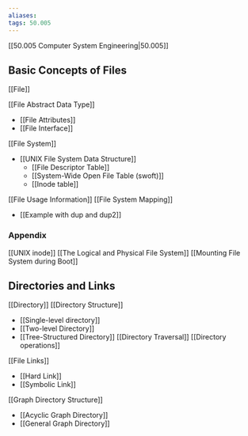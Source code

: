 ```yaml
---
aliases:
tags: 50.005
---
```

[[50.005 Computer System Engineering|50.005]]

## Basic Concepts of Files
[[File]]

[[File Abstract Data Type]]
- [[File Attributes]]
- [[File Interface]]

[[File System]]
- [[UNIX File System Data Structure]]
	- [[File Descriptor Table]]
	- [[System-Wide Open File Table (swoft)]]
	- [[Inode table]]

[[File Usage Information]]
[[File System Mapping]]
- [[Example with dup and dup2]]

### Appendix
[[UNIX inode]]
[[The Logical and Physical File System]]
[[Mounting File System during Boot]]

## Directories and Links
[[Directory]]
[[Directory Structure]]
- [[Single-level directory]]
- [[Two-level Directory]]
- [[Tree-Structured Directory]]
[[Directory Traversal]]
[[Directory operations]]

[[File Links]]
- [[Hard Link]]
- [[Symbolic Link]]

[[Graph Directory Structure]]
- [[Acyclic Graph Directory]]
- [[General Graph Directory]]